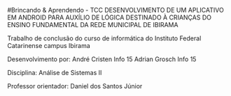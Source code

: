 #Brincando & Aprendendo - TCC
DESENVOLVIMENTO DE UM APLICATIVO EM ANDROID PARA AUXÍLIO DE LÓGICA DESTINADO À CRIANÇAS DO ENSINO FUNDAMENTAL DA REDE MUNICIPAL DE IBIRAMA

Trabalho de conclusão do curso de informática do Instituto Federal Catarinense campus Ibirama

Desenvolvimento por: André Cristen Info 15                     Adrian Grosch Info 15

Disciplina: Análise de Sistemas II

Professor orientador: Daniel dos Santos Júnior
